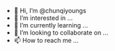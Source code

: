 - 👋 Hi, I’m @chunqiyoungs
- 👀 I’m interested in ...
- 🌱 I’m currently learning ...
- 💞️ I’m looking to collaborate on ...
- 📫 How to reach me ...

<!---
chunqiyoungs/chunqiyoungs is a ✨ special ✨ repository because its `README.md` (this file) appears on your GitHub profile.
You can click the Preview link to take a look at your changes.
--->
